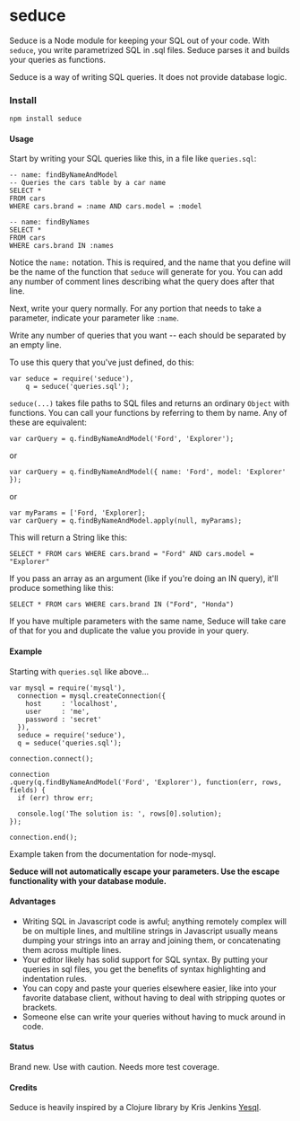 # seduce

Seduce is a Node module for keeping your SQL out of your code.  With `seduce`,
you write parametrized SQL in .sql files.  Seduce parses it and builds your
queries as functions.

Seduce is a way of writing SQL queries.  It does not provide database logic.

### Install

    npm install seduce

#### Usage

Start by writing your SQL queries like this, in a file like `queries.sql`:

    -- name: findByNameAndModel
    -- Queries the cars table by a car name
    SELECT *
    FROM cars
    WHERE cars.brand = :name AND cars.model = :model

    -- name: findByNames
    SELECT *
    FROM cars
    WHERE cars.brand IN :names

Notice the `name:` notation.  This is required, and the name that you define
will be the name of the function that `seduce` will generate for you.  You can
add any number of comment lines describing what the query does after that line.

Next, write your query normally.  For any portion that needs to take a
parameter, indicate your parameter like `:name`.

Write any number of queries that you want -- each should be separated by an
empty line.

To use this query that you've just defined, do this:

    var seduce = require('seduce'),
        q = seduce('queries.sql');

`seduce(...)` takes file paths to SQL files and returns an ordinary `Object` with functions.  You can call your
functions by referring to them by name.  Any of these are equivalent:

    var carQuery = q.findByNameAndModel('Ford', 'Explorer');

or

    var carQuery = q.findByNameAndModel({ name: 'Ford', model: 'Explorer' });

or

    var myParams = ['Ford, 'Explorer];
    var carQuery = q.findByNameAndModel.apply(null, myParams);

This will return a String like this:

    SELECT * FROM cars WHERE cars.brand = "Ford" AND cars.model = "Explorer"

If you pass an array as an argument (like if you're doing an IN query), it'll
produce something like this:

    SELECT * FROM cars WHERE cars.brand IN ("Ford", "Honda")

If you have multiple parameters with the same name, Seduce will take care of
that for you and duplicate the value you provide in your query.

#### Example

Starting with `queries.sql` like above...

    var mysql = require('mysql'),
      connection = mysql.createConnection({
        host     : 'localhost',
        user     : 'me',
        password : 'secret'
      }),
      seduce = require('seduce'),
      q = seduce('queries.sql');

    connection.connect();

    connection
    .query(q.findByNameAndModel('Ford', 'Explorer'), function(err, rows, fields) {
      if (err) throw err;

      console.log('The solution is: ', rows[0].solution);
    });

    connection.end();

Example taken from the documentation for node-mysql.

**Seduce will not automatically escape your parameters.  Use the escape
functionality with your database module.**

#### Advantages

- Writing SQL in Javascript code is awful; anything remotely complex will be on
multiple lines, and multiline strings in Javascript usually means dumping your
strings into an array and joining them, or concatenating them across multiple
lines.
- Your editor likely has solid support for SQL syntax.  By putting your queries
in sql files, you get the benefits of syntax highlighting and indentation rules.
- You can copy and paste your queries elsewhere easier, like into your favorite
database client, without having to deal with stripping quotes or brackets.
- Someone else can write your queries without having to muck around in code.

#### Status

Brand new.  Use with caution.  Needs more test coverage.

#### Credits

Seduce is heavily inspired by a Clojure library by Kris Jenkins [Yesql](https://github.com/krisajenkins/yesql).
